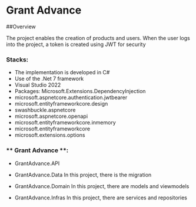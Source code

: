 # Grant Advance

##Overview

The project enables the creation of products and users. When the user logs into the project, a token is created using JWT for security

### **Stacks**:

- The implementation is developed in C#
- Use of the .Net 7 framework
- Visual Studio 2022
- Packages:
Microsoft.Extensions.DependencyInjection
- microsoft.aspnetcore.authentication.jwtbearer
- microsoft.entityframeworkcore.design
- swashbuckle.aspnetcore
- microsoft.aspnetcore.openapi
- microsoft.entityframeworkcore.inmemory
- microsoft.entityframeworkcore
- microsoft.extensions.options

### ** Grant Advance **:

- GrantAdvance.API
	
- GrantAdvance.Data
	In this project, there is the migration
- GrantAdvance.Domain
	In this project, there are models and viewmodels
- GrantAdvance.Infras
	In this project, there are services and repositories

